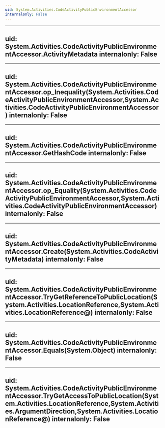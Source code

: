 ```yaml
---
uid: System.Activities.CodeActivityPublicEnvironmentAccessor
internalonly: False
---
```


---
uid: System.Activities.CodeActivityPublicEnvironmentAccessor.ActivityMetadata
internalonly: False
---

---
uid: System.Activities.CodeActivityPublicEnvironmentAccessor.op_Inequality(System.Activities.CodeActivityPublicEnvironmentAccessor,System.Activities.CodeActivityPublicEnvironmentAccessor)
internalonly: False
---

---
uid: System.Activities.CodeActivityPublicEnvironmentAccessor.GetHashCode
internalonly: False
---

---
uid: System.Activities.CodeActivityPublicEnvironmentAccessor.op_Equality(System.Activities.CodeActivityPublicEnvironmentAccessor,System.Activities.CodeActivityPublicEnvironmentAccessor)
internalonly: False
---

---
uid: System.Activities.CodeActivityPublicEnvironmentAccessor.Create(System.Activities.CodeActivityMetadata)
internalonly: False
---

---
uid: System.Activities.CodeActivityPublicEnvironmentAccessor.TryGetReferenceToPublicLocation(System.Activities.LocationReference,System.Activities.LocationReference@)
internalonly: False
---

---
uid: System.Activities.CodeActivityPublicEnvironmentAccessor.Equals(System.Object)
internalonly: False
---

---
uid: System.Activities.CodeActivityPublicEnvironmentAccessor.TryGetAccessToPublicLocation(System.Activities.LocationReference,System.Activities.ArgumentDirection,System.Activities.LocationReference@)
internalonly: False
---
